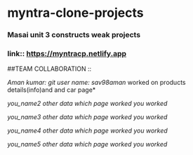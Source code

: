 # myntra-clone-projects
### Masai unit 3 constructs weak projects
### link:: https://myntracp.netlify.app

##TEAM COLLABORATION ::

  *Aman kumar: git user name: sav98aman* worked on products details(info)and and car page*
  
  *you_name2 other data which page worked you worked*
  
  *you_name3 other data which page worked you worked*
  
  *you_name4 other data which page worked you worked*
  
  *you_name5 other data which page worked you worked*
